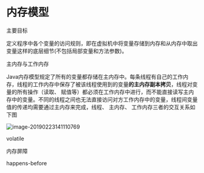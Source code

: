 # 内存模型

主要目标

定义程序中各个变量的访问规则，即在虚拟机中将变量存储到内存和从内存中取出变量这样的底层细节(不包括局部变量和方法参数)。

主内存与工作内存

Java内存模型规定了所有的变量都存储在主内存中。每条线程有自己的工作内存，线程的工作内存中保存了被该线程使用到的变量**的主内存副本拷贝**，线程对变量的所有操作（读取、 赋值等）都必须在工作内存中进行，而不能直接读写主内存中的变量。不同的线程之间也无法直接访问对方工作内存中的变量，线程间变量值的传递均需要通过主内存来完成，线程、 主内存、 工作内存三者的交互关系如下图

![image-20190223141110769](https://github.com/zz418172370oop/zhuanglegezhi.github.io/blob/master/resource/%E5%86%85%E5%AD%98%E6%A8%A1%E5%9E%8B.png)

volatile

内存屏障

happens-before